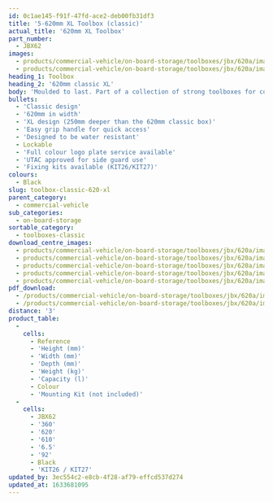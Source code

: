 ```yaml
---
id: 0c1ae145-f91f-47fd-ace2-deb00fb31df3
title: '5-620mm XL Toolbox (classic)'
actual_title: '620mm XL Toolbox'
part_number:
  - JBX62
images:
  - products/commercial-vehicle/on-board-storage/toolboxes/jbx/620a/images-lr/Product_Image_776x776_(518x518_focus_area)-JBX62A_01.jpg
  - products/commercial-vehicle/on-board-storage/toolboxes/jbx/620a/images-lr/Product_Image_776x776_(518x518_focus_area)-JBX62A_02.jpg
heading_1: Toolbox
heading_2: '620mm classic XL'
body: 'Moulded to last. Part of a collection of strong toolboxes for commercial vehicles, featuring our classic design.'
bullets:
  - 'Classic design'
  - '620mm in width'
  - 'XL design (250mm deeper than the 620mm classic box)'
  - 'Easy grip handle for quick access'
  - 'Designed to be water resistant'
  - Lockable
  - 'Full colour logo plate service available'
  - 'UTAC approved for side guard use'
  - 'Fixing kits available (KIT26/KIT27)'
colours:
  - Black
slug: toolbox-classic-620-xl
parent_category:
  - commercial-vehicle
sub_categories:
  - on-board-storage
sortable_category:
  - toolboxes-classic
download_centre_images:
  - products/commercial-vehicle/on-board-storage/toolboxes/jbx/620a/images-hr/JBX62A_001.jpg
  - products/commercial-vehicle/on-board-storage/toolboxes/jbx/620a/images-hr/JBX62A_002.jpg
  - products/commercial-vehicle/on-board-storage/toolboxes/jbx/620a/images-hr/JBX62A_003.jpg
  - products/commercial-vehicle/on-board-storage/toolboxes/jbx/620a/images-hr/JBX62A_004.jpg
  - products/commercial-vehicle/on-board-storage/toolboxes/jbx/620a/images-hr/JBX62A_005.jpg
pdf_download:
  - /products/commercial-vehicle/on-board-storage/toolboxes/jbx/620a/images-hr/JBX62A_01.jpg
  - /products/commercial-vehicle/on-board-storage/toolboxes/jbx/620a/images-hr/JBX62A_02.jpg
distance: '3'
product_table:
  -
    cells:
      - Reference
      - 'Height (mm)'
      - 'Width (mm)'
      - 'Depth (mm)'
      - 'Weight (kg)'
      - 'Capacity (l)'
      - Colour
      - 'Mounting Kit (not included)'
  -
    cells:
      - JBX62
      - '360'
      - '620'
      - '610'
      - '6.5'
      - '92'
      - Black
      - 'KIT26 / KIT27'
updated_by: 3ec554c2-e8cb-4f28-af79-effcd537d274
updated_at: 1633681095
---
```

